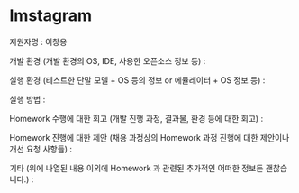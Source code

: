 # Imstagram

지원자명
: 이창용

개발 환경 (개발 환경의 OS, IDE, 사용한 오픈소스 정보 등)
: 

실행 환경 (테스트한 단말 모델 + OS 등의 정보 or 에뮬레이터 + OS 정보 등)
: 

실행 방법
: 

Homework 수행에 대한 회고 (개발 진행 과정, 결과물, 환경 등에 대한 회고)
: 

Homework 진행에 대한 제안 (채용 과정상의 Homework 과정 진행에 대한 제안이나 개선 요청 사항들)
: 

기타 (위에 나열된 내용 이외에 Homework 과 관련된 추가적인 어떠한 정보든 괜찮습니다.)
: 
